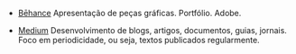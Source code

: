 - [Bēhance](https://www.behance.net/)
Apresentação de peças gráficas. Portfólio. Adobe.

- [Medium](https://medium.com/)
Desenvolvimento de blogs, artigos, documentos, guias, jornais. Foco em periodicidade, ou seja, textos publicados regularmente.